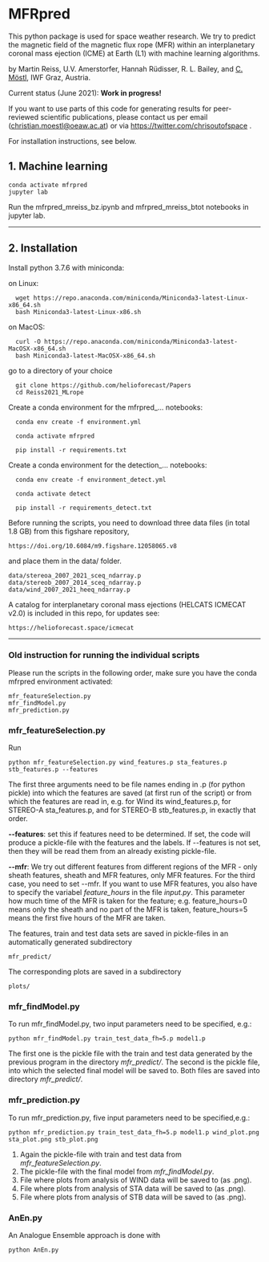 # MFRpred

This python package is used for space weather research.  We try to predict the magnetic field of the magnetic flux rope (MFR) within an interplanetary coronal mass ejection (ICME) at Earth (L1) with machine learning algorithms.

by Martin Reiss, U.V. Amerstorfer, Hannah Rüdisser, R. L. Bailey, and [C. Möstl](https://www.iwf.oeaw.ac.at/en/user-site/christian-moestl/), IWF Graz, Austria.

Current status (June 2021): **Work in progress!** 

If you want to use parts of this code for generating results for peer-reviewed scientific publications, 
please contact us per email (christian.moestl@oeaw.ac.at) or via https://twitter.com/chrisoutofspace .

  
For installation instructions, see below.  
  
## 1. Machine learning  

    conda activate mfrpred
    jupyter lab
    
Run the mfrpred_mreiss_bz.ipynb and mfrpred_mreiss_btot notebooks in jupyter lab.    


---


## 2. Installation 

Install python 3.7.6 with miniconda:

on Linux:

	  wget https://repo.anaconda.com/miniconda/Miniconda3-latest-Linux-x86_64.sh
	  bash Miniconda3-latest-Linux-x86.sh

on MacOS:

	  curl -O https://repo.anaconda.com/miniconda/Miniconda3-latest-MacOSX-x86_64.sh
	  bash Miniconda3-latest-MacOSX-x86_64.sh

go to a directory of your choice

	  git clone https://github.com/helioforecast/Papers
      cd Reiss2021_MLrope

Create a conda environment for the mfrpred_... notebooks:

	  conda env create -f environment.yml

	  conda activate mfrpred

	  pip install -r requirements.txt
	  

Create a conda environment for the detection_... notebooks:

	  conda env create -f environment_detect.yml

	  conda activate detect

	  pip install -r requirements_detect.txt
	  




Before running the scripts, you need to download three data files (in total 1.8 GB) from this figshare repository, 

    https://doi.org/10.6084/m9.figshare.12058065.v8

and place them in the data/ folder.

    data/stereoa_2007_2021_sceq_ndarray.p
    data/stereob_2007_2014_sceq_ndarray.p
    data/wind_2007_2021_heeq_ndarray.p
        


A catalog for interplanetary coronal mass ejections (HELCATS ICMECAT v2.0) is included in this repo, for updates see:

    https://helioforecast.space/icmecat





---
### Old instruction for running the individual scripts  

Please run the scripts in the following order, make sure you have the conda mfrpred environment activated:

    mfr_featureSelection.py 
    mfr_findModel.py 
    mfr_prediction.py 


### mfr_featureSelection.py

Run

    python mfr_featureSelection.py wind_features.p sta_features.p stb_features.p --features
 
The first three arguments need to be file names ending in .p (for python pickle) into which the features are saved (at first run of the script) 
or from which the features are read in, e.g. for Wind its wind_features.p, for STEREO-A sta_features.p, and for STEREO-B stb_features.p, in exactly that order.


**--features**: set this if features need to be determined. If set, the code will produce a pickle-file with the features and the labels. 
If --features is not set, then they will be read them from an already existing pickle-file. 

**--mfr**: We try out different features from different regions of the MFR - 
only sheath features, sheath and MFR features, only MFR features. For the third case, you need to set --mfr. 
If you want to use MFR features, you also have to specify the variabel *feature_hours* in the file *input.py*. 
This parameter how much time of the MFR is taken for the feature; e.g. feature_hours=0 means only the sheath 
and no part of the MFR is taken, feature_hours=5 means the first five hours of the MFR are taken.

The features, train and test data sets are saved in pickle-files in an automatically generated subdirectory 

    mfr_predict/
    
The corresponding plots are saved in a subdirectory 

    plots/


### mfr_findModel.py

To run mfr_findModel.py, two input parameters need to be specified, e.g.:  

    python mfr_findModel.py train_test_data_fh=5.p model1.p

The first one is the pickle file with the train and test data generated by the previous program in the directory *mfr_predict/*.
The second is the pickle file, into which the selected final model will be saved to. Both files are saved into directory *mfr_predict/*.  

### mfr_prediction.py
To run mfr_prediction.py, five input parameters need to be specified,e.g.:  

    python mfr_prediction.py train_test_data_fh=5.p model1.p wind_plot.png sta_plot.png stb_plot.png

1. Again the pickle-file with train and test data from *mfr_featureSelection.py*.  
2. The pickle-file with the final model from *mfr_findModel.py*.
3. File where plots from analysis of WIND data will be saved to (as .png).  
4. File where plots from analysis of STA data will be saved to (as .png).  
5. File where plots from analysis of STB data will be saved to (as .png).  


### AnEn.py
An Analogue Ensemble approach is done with

    python AnEn.py

